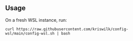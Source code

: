 ## Usage

On a fresh WSL instance, run:

`curl https://raw.githubusercontent.com/kriswilk/config-wsl/main/config-wsl.sh | bash`
